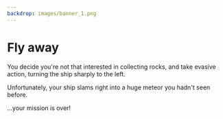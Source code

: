 ```yaml
---
backdrop: images/banner_1.png
---
```


# Fly away

You decide you're not that interested in collecting rocks, and take evasive action, turning the ship sharply to the left.

Unfortunately, your ship slams right into a huge meteor you hadn't seen before.

...your mission is over!

<Page url="/rocket/ar/1" instructions="" action="Return to the start" condition="none" />
 